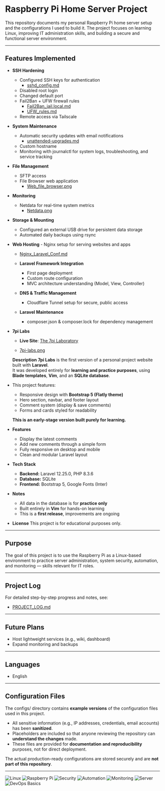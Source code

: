 # Raspberry Pi Home Server Project

This repository documents my personal Raspberry Pi home server setup and the configurations I used to build it. 
The project focuses on learning Linux, improving IT administration skills, and building a secure and functional server environment.

---

## Features Implemented
- **SSH Hardening**  
  - Configured SSH keys for authentication
    - [sshd_config.md](Configs/sshd_config.md)
  - Disabled root login  
  - Changed default port  
  - Fail2Ban + UFW firewall rules
    - [Fail2Ban_jail.local.md](Configs/Fail2Ban_jail.local.md)
    - [UFW_rules.md](Configs/UFW_rules.md)
  - Remote access via Tailscale  

- **System Maintenance**  
  - Automatic security updates with email notifications
    - [unattended-upgrades.md](Configs/unattended-upgrades.md)
  - Custom hostname  
  - Monitoring with journalctl for system logs, troubleshooting, and service tracking


- **File Management**  
  - SFTP access  
  - File Browser web application
      - [Web_file_browser.png](Assets/Web_file_browser.png)

- **Monitoring**  
  - Netdata for real-time system metrics
     - [Netdata.png](Assets/Netdata.png)

- **Storage & Mounting**
  - Configured an external USB drive for persistent data storage
  - Automated daily backups using rsync  
    
    


- **Web Hosting** - Nginx setup for serving websites and apps
  - [Nginx_Laravel_Conf.md](Configs/Nginx_Laravel_Conf.md)
  - **Laravel Framework Integration**
    - First page deployment
    - Custom route configuration
    - MVC architecture understanding (Model, View, Controller)

  - **DNS & Traffic Management**
    - Cloudflare Tunnel setup for secure, public access
  - **Laravel Maintenance**
    - composer.json & composer.lock for dependency management


- **7pi Labs**

   - **Live Site**: 
	 		 [The 7pi Laboratory](http://7pi-labs.tech)

	- [7pi-labs.png](Assets/Print_Home_Page.png)

	**Description**
	**7pi Labs** is the first version of a personal project website built with **Laravel**.  
	It was developed entirely for **learning and practice purposes**, using **Blade templates**, **Vim**, and an **SQLite database**.  

- This project features:  
	- Responsive design with **Bootstrap 5 (Flatly theme)**  
	- Hero section, navbar, and footer layout  
	- Comment system (display & save comments)  
	- Forms and cards styled for readability  

 	**This is an early-stage version built purely for learning.**

- **Features**
	- Display the latest comments  
	- Add new comments through a simple form  
	- Fully responsive on desktop and mobile  
	- Clean and modular Laravel layout  

- **Tech Stack**
	- **Backend:** Laravel 12.25.0, PHP 8.3.6  
	- **Database:** SQLite  
	- **Frontend:** Bootstrap 5, Google Fonts (Inter)  

- **Notes**
	- All data in the database is for **practice only**  
	- Built entirely in **Vim** for hands-on learning  
	- This is a **first release**, improvements are ongoing  

- **License**
	This project is for educational purposes only.




---

## Purpose
The goal of this project is to use the Raspberry Pi as a Linux-based environment to practice server administration, system security, automation, and monitoring — skills relevant for IT roles.

---

## Project Log
For detailed step-by-step progress and notes, see:  
- [PROJECT_LOG.md](./PROJECT_LOG.md)

---


## Future Plans
- Host lightweight services (e.g., wiki, dashboard)  
- Expand monitoring and backups  

---

## Languages
-  English

---

## Configuration Files

The configs/ directory contains **example versions** of the configuration files used in this project.  

- All sensitive information (e.g., IP addresses, credentials, email accounts) has been **sanitized**.  
- Placeholders are included so that anyone reviewing the repository can **understand the changes** made.  
- These files are provided for **documentation and reproducibility** purposes, not for direct deployment.  

The actual production-ready configurations are stored securely and are **not part of this repository**.

---

![Linux](https://img.shields.io/badge/OS-Linux-blue?logo=linux&logoColor=white)
![Raspberry Pi](https://img.shields.io/badge/Hardware-Raspberry%20Pi-red?logo=raspberrypi&logoColor=white)
![Security](https://img.shields.io/badge/Focus-Security-green?logo=datadog&logoColor=white)
![Automation](https://img.shields.io/badge/Focus-Automation-yellow?logo=gnubash&logoColor=white)
![Monitoring](https://img.shields.io/badge/Focus-Monitoring-orange?logo=prometheus&logoColor=white)
![Server](https://img.shields.io/badge/Role-Server-grey?logo=serverfault&logoColor=white)
![DevOps Basics](https://img.shields.io/badge/Path-DevOps%20Basics-blueviolet?logo=githubactions&logoColor=white)




